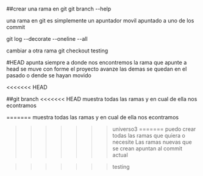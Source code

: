 
##crear una rama en git 
git branch --help

una rama en git es simplemente un apuntador movil apuntado a uno de los commit

git log --decorate --oneline --all  

cambiar a otra rama 
git checkout testing

#HEAD apunta siempre a donde nos encontremos  la rama que apunte a head se muve con forme el proyecto avanze las demas se quedan en el pasado o dende se hayan movido

<<<<<<< HEAD

##git branch 
<<<<<<< HEAD
muestra todas las ramas y en cual de ella nos econtramos

=======
muestra todas las ramas y en cual de ella nos econtramos
>>>>>>> universo3
=======
puedo crear todas las ramas que quiera o necesite
Las ramas nuevas que se crean apuntan al commit actual

>>>>>>> testing
